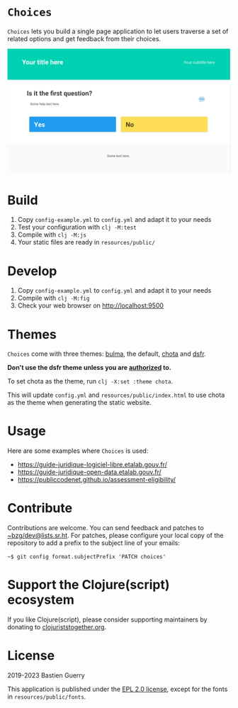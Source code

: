 

# `Choices`

`Choices` lets you build a single page application to let users traverse
a set of related options and get feedback from their choices.

![img](choices.png)


# Build

1.  Copy `config-example.yml` to `config.yml` and adapt it to your needs
2.  Test your configuration with `clj -M:test`
3.  Compile with `clj -M:js`
4.  Your static files are ready in `resources/public/`


# Develop

1.  Copy `config-example.yml` to `config.yml` and adapt it to your needs
2.  Compile with `clj -M:fig`
3.  Check your web browser on <http://localhost:9500>


# Themes

`Choices` come with three themes: [bulma](https://bulma.io/), the default, [chota](https://jenil.github.io/chota/) and [dsfr](https://www.systeme-de-design.gouv.fr/).

**Don't use the dsfr theme unless you are [authorized](https://www.systeme-de-design.gouv.fr/utilisation-et-organisation/perimetre-d-application) to.**

To set chota as the theme, run `clj -X:set :theme chota`.

This will update `config.yml` and `resources/public/index.html` to use
chota as the theme when generating the static website.


# Usage

Here are some examples where `Choices` is used:

-   <https://guide-juridique-logiciel-libre.etalab.gouv.fr/>
-   <https://guide-juridique-open-data.etalab.gouv.fr/>
-   <https://publiccodenet.github.io/assessment-eligibility/>


# Contribute

Contributions are welcome.  You can send feedback and patches to
[~bzg/dev@lists.sr.ht](mailto:~bzg/dev@lists.sr.ht).  For patches, please configure your local copy
of the repository to add a prefix to the subject line of your emails:

    ~$ git config format.subjectPrefix 'PATCH choices'


# Support the Clojure(script) ecosystem

If you like Clojure(script), please consider supporting maintainers by
donating to [clojuriststogether.org](https://www.clojuriststogether.org).


# License

2019-2023 Bastien Guerry

This application is published under the [EPL 2.0 license](LICENSE), except for
the fonts in `resources/public/fonts`.

